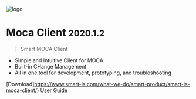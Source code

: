 ![logo](https://www.smart-is.com/wp-content/uploads/2019/09/moca-app-logo.png)

# Moca Client <small>2020.1.2</small>

> Smart MOCA Client

- Simple and Intuitive Client for MOCA
- Built-in CHange Management
- All in one tool for development, prototyping, and troubleshooting

[Download]https://www.smart-is.com/what-we-do/smart-product/smart-is-moca-client/)
[User Guide](#moca-client)

